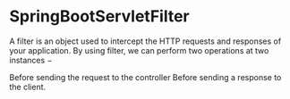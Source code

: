 # SpringBootServletFilter

A filter is an object used to intercept the HTTP requests and responses of your application. By using filter, we can perform two operations at two instances −

Before sending the request to the controller
Before sending a response to the client.
